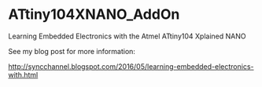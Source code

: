 # ATtiny104XNANO_AddOn

Learning Embedded Electronics with the Atmel ATtiny104 Xplained NANO

See my blog post for more information:

http://syncchannel.blogspot.com/2016/05/learning-embedded-electronics-with.html
